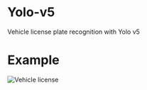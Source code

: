# Yolo-v5
Vehicle license plate recognition with Yolo v5
# Example
![Vehicle license](https://github.com/conggalam12/Yolo-v5/blob/main/5.jpg)
